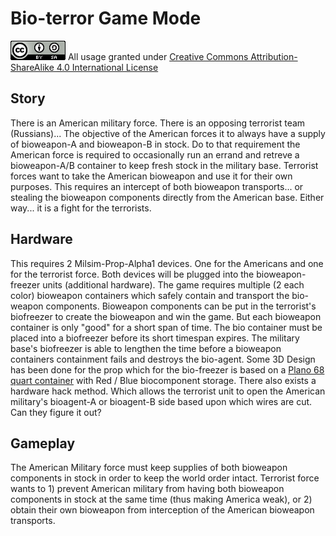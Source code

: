 # Bio-terror Game Mode

![Image](/docs/licenses/CC-BY-SA.png "Creative Commons License BY-SA")
All usage granted under
[Creative Commons Attribution-ShareAlike 4.0 International License](http://creativecommons.org/licenses/by-sa/4.0/)

## Story

There is an American military force. There is an opposing terrorist team (Russians)...  The objective of the American
forces it to always have a supply of bioweapon-A and bioweapon-B in stock.  Do to that requirement the American force is
required to occasionally run an errand and retreve a bioweapon-A/B container to keep fresh stock in the military base.
Terrorist forces want to take the American bioweapon and use it for their own purposes.  This requires an intercept of
both bioweapon transports... or stealing the bioweapon components directly from the American base.  Either way... it is
a fight for the terrorists.


## Hardware
This requires 2 Milsim-Prop-Alpha1 devices.  One for the Americans and one for the terrorist force.  Both devices will
be plugged into the bioweapon-freezer units (additional hardware).  The game requires multiple (2 each color) bioweapon
containers which safely contain and transport the bio-weapon components.  Bioweapon components can be put in the
terrorist's biofreezer to create the bioweapon and win the game. But each bioweapon container is only "good" for a short
span of time.  The bio container must be placed into a biofreezer before its short timespan expires.  The military base's
biofreezer is able to lengthen the time before a bioweapon containers containment fails and destroys the bio-agent.
Some 3D Design has been done for the prop which for the bio-freezer is based on a 
[Plano 68 quart container](https://www.amazon.com/Plano-1719-00-Quart-Tote-Black/dp/B07YBN51BY/) with Red / Blue 
biocomponent storage. There also exists a hardware hack method. Which allows the terrorist unit to open the American 
military's bioagent-A or bioagent-B side based upon which wires are cut. Can they figure it out?



## Gameplay
The American Military force must keep supplies of both bioweapon components in stock in order to keep the world order
intact.  Terrorist force wants to 1) prevent American military from having both bioweapon components in stock at the same
time (thus making America weak), or 2) obtain their own bioweapon from interception of the American bioweapon transports.
